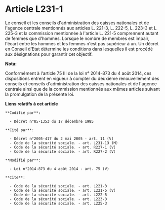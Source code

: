 # Article L231-1

Le conseil et les conseils d'administration des caisses nationales et de l'agence centrale mentionnés aux articles L. 221-3,
L. 222-5, L. 223-3 et L. 225-3 et la commission mentionnée à l'article L. 221-5 comprennent autant de femmes que d'hommes.
Lorsque le nombre de membres est impair, l'écart entre les hommes et les femmes n'est pas supérieur à un. Un décret en
Conseil d'Etat détermine les conditions dans lesquelles il est procédé aux désignations pour garantir cet objectif.

**Nota:**

Conformément à l'article 75 III de la loi n° 2014-873 du 4 août 2014, ces dispositions entrent en vigueur à compter du
deuxième renouvellement des conseils et conseils d'administration des caisses nationales et de l'agence centrale ainsi que de
la commission mentionnés aux mêmes articles suivant la promulgation de la présente loi.

**Liens relatifs à cet article**

	**Codifié par**:

	  - Décret n°85-1353 du 17 décembre 1985

	**Cité par**:

	  - Décret n°2005-417 du 2 mai 2005 - art. 11 (V)
	  - Code de la sécurité sociale. - art. L231-13 (M)
	  - Code de la sécurité sociale. - art. R227-1 (V)
	  - Code de la sécurité sociale. - art. R227-2 (V)

	**Modifié par**:

	  - Loi n°2014-873 du 4 août 2014 - art. 75 (V)

	**Cite**:

	  - Code de la sécurité sociale. - art. L221-3
	  - Code de la sécurité sociale. - art. L221-5 (V)
	  - Code de la sécurité sociale. - art. L222-5
	  - Code de la sécurité sociale. - art. L223-3
	  - Code de la sécurité sociale. - art. L225-3
